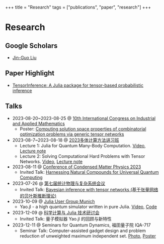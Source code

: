 +++
title = "Research"
tags = ["publications", "paper", "research"]
+++


# Research
## Google Scholars
* [Jin-Guo Liu](https://scholar.google.com/citations?user=4edw228AAAAJ)

## Paper Highlight
* [TensorInference: A Julia package for tensor-based probabilistic inference](https://joss.theoj.org/papers/a6792845b2522b07898cd35e246ec4d2)

## Talks
* 2023-08-20~2023-08-25 @ [10th International Congress on Industrial and Applied Mathematics](https://iciam2023.org/)
  * Poster: [Computing solution space properties of combinatorial optimization problems via generic tensor networks](/assets/slides/Poster-GTN.pdf)
* 2023-08-7~2023-08-18 @ [2023多体计算方法讲习班](http://2023mbcc.cpsjournals.cn/)
  * Lecture 1: Julia for Quantum Many-Body Computation. [Video](https://www.koushare.com/video/videodetail/64412), [Lecture note](/assets/slides/1.tutorial.jl.pdf)
  * Lecture 2: Solving Computational Hard Problems with Tensor Networks. [Video](https://www.koushare.com/video/videodetail/64428), [Lecture note](/assets/slides/complexity.pdf)
* 2023-08-11 @ [Conference of Condensed Matter Physics 2023](http://ccmp2023.cpsjournals.cn/)
  * Invited Talk: [Harnessing Natural Compounds for Universal Quantum Computing](/assets/slides/CCMP2023.pdf)
* 2023-07-26 @ [第七届统计物理与复杂系统会议](https://conferences.koushare.com/spcsc2023)
  * Invited Talk: [Bayesian inference with tensor networks (基于张量网络的贝叶斯推断理论)](/assets/slides/Probabilistic-inference.pdf)
* 2023-10-09 @ [Julia User Group Munich](https://discourse.julialang.org/t/juliausergroupmunich-jinguo-liu-quantum-computing-with-yao-jl/104248)
  * Yao.jl - a high quantum simulator written in pure Julia. [Video](https://youtu.be/b-JzPrtv-yo), [Code](https://github.com/GiggleLiu/YaoTutorial)
* 2023-12-09 @ [科学计算与 Julia 技术研讨会](https://mp.weixin.qq.com/s/YAD_Tehf3pNDuuw1MxUvrQ)
  * Invited Talk: 量子模拟器 Yao.jl 的回顾与新特性
* 2023-12-11 @ Seminars for Quantum Dynamics, 福田量子院 IQA-717
  * Seminar Talk: Computer-assisted gadget design and problem reduction of unweighted maximum independent set. [Photo](/assets/images/qudyn.jpg), [Poster](/assets/images/poster-qudyn.jpg)